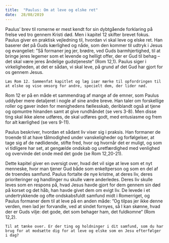 ```yaml
---
title:  "Paulus: Om at leve og elske ret"
date:  28/08/2019
---
```


Paulus’ brev til romerne er mest kendt for sin dybtgående forklaring på frelse ved tro gennem Kristi død. Men i kapitel 12 skifter brevet fokus. Paulus giver en praktisk vejledning til, hvordan vi skal leve og elske ret. Han baserer det på Guds kærlighed og nåde, som den kommer til udtryk i Jesus og evangeliet: ”Så formaner jeg jer, brødre, ved Guds barmhjertighed, til at bringe jeres legemer som et levende og helligt offer, der er Gud til behag – det skal være jeres åndelige gudstjeneste“ (Rom 12,1). Paulus siger i virkeligheden, at det er sådan, vi skal leve, på grund af det Gud har gjort for os gennem Jesus.

`Læs Rom 12. Sammenfat kapitlet og læg især mærke til opfordringen til at elske og vise omsorg for andre, specielt dem, der lider nød.`

Rom 12 er på en måde et sammendrag af mange af de emner, som Paulus uddyber mere detaljeret i nogle af sine andre breve. Han taler om forskellige roller og gaver inden for menighedens fællesskab, deriblandt også at tjene og opmuntre hinanden samt at give rundhåndet (se vers 3-8). Men disse ting skal ikke alene udføres, de skal udføres godt, med entusiasme og frem for alt kærlighed (se vers 9-11).

Paulus beskriver, hvordan et sådant liv viser sig i praksis. Han formaner de troende til at have tålmodighed under vanskeligheder og forfølgelser, at tage sig af de nødlidende, stifte fred, hvor og hvornår det er muligt, og som vi tidligere har set, at gengælde ondskab og uretfærdighed med venlighed og overvinde det onde med det gode (se Rom 12,20-21).

Dette kapitel giver en oversigt over, hvad det vil sige at leve som et nyt menneske, hvor man tjener Gud både som enkeltperson og som en del af de troendes samfund. Paulus fortalte de nye kristne, at deres liv, deres prioriteringer og handlinger nu skulle være anderledes. Deres liv skulle leves som en respons på, hvad Jesus havde gjort for dem gennem sin død på korset og det håb, han havde givet dem om evigt liv. De levede i et undertrykkende og ofte ondskabsfuldt samfund midt i Romerriget, og Paulus formaner dem til at leve på en anden måde: ”Og tilpas jer ikke denne verden, men lad jer forvandle, ved at sindet fornyes, så I kan skønne, hvad der er Guds vilje: det gode, det som behager ham, det fuldkomne“ (Rom 12,2).

`Til at tænke over. Er der ting og holdninger i dit samfund, som du har brug for at modsætte dig for at leve og elske som en Jesu efterfølger i dag?`